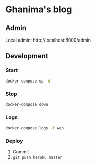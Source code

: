 # Ghanima's blog

## Admin

Local admin: http://localhost:8000/admin

## Development

### Start

```sh
docker-compose up -d
```

### Stop

```sh
docker-compose down
```

### Logs

```sh
docker-compose logs -f web
```

### Deploy

1. Commit
2. `git push heroku master`